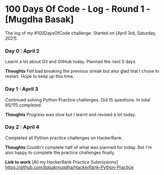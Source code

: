 # 100 Days Of Code - Log - Round 1 - [Mugdha Basak]

The log of my #100DaysOfCode challenge. Started on [April 3rd, Saturday, 2021].

### Day 0 : April 2
Learnt a lot about Git and GitHub today. Planned the next 5 days.

**Thoughts**
Felt bad breaking the previous streak but also glad that I chose to restart. Hope to keep up this time.  

### Day 1 : April 3
Continued solving Python Practice challenges. Did 15 questions. In total 95/115 completed.

**Thoughts**
Progress was slow but I learnt and revised a lot today.

### Day 2 : April 4
Completed all Python practice challenges on HackerRank. 

**Thoughts**
Couldn't complete half of what was planned for today. But I'm also happy to complete the practice challenges finally

**Link to work** [All my HackerRank Practice Submissions]
https://github.com/basakmugdha/HackerRank-Python-Practice